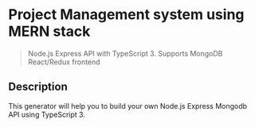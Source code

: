 # Project Management system using MERN stack

> Node.js Express API with TypeScript 3. Supports MongoDB
> React/Redux frontend

## Description
This generator will help you to build your own Node.js Express Mongodb API using TypeScript 3.

